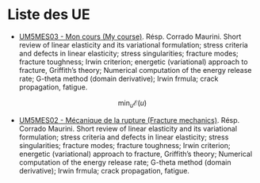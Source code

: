# Liste des UE  
 - [UM5MES03 - Mon cours (My course)](out/UM5MES03.md). Résp. Corrado Maurini. Short review of linear elasticity and its variational formulation; stress criteria and defects in linear elasticity;  stress singularities; fracture modes; fracture toughness; Irwin criterion; energetic (variational) approach to fracture, Griffith’s theory; Numerical computation of the energy release rate; G-theta method (domain derivative); Irwin frmula; crack propagation, fatigue.


$$\min_u\mathcal{E}(u)$$ 
  - [UM5MES02 - Mécanique de la rupture (Fracture mechanics)](out/UM5MES02.md). Résp. Corrado Maurini. Short review of linear elasticity and its variational formulation; stress criteria and defects in linear elasticity;  stress singularities; fracture modes; fracture toughness; Irwin criterion; energetic (variational) approach to fracture, Griffith’s theory; Numerical computation of the energy release rate; G-theta method (domain derivative); Irwin frmula; crack propagation, fatigue. 
 